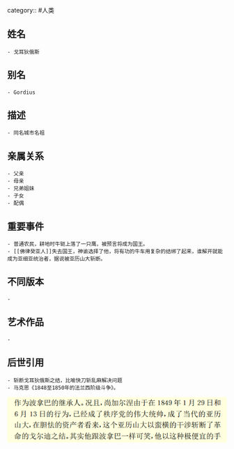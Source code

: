 category:: #人类
## 姓名
	- 戈耳狄俄斯
## 别名
	- Gordius
## 描述
	- 同名城市名祖
## 亲属关系
	- 父亲
	- 母亲
	- 兄弟姐妹
	- 子女
	- 配偶
## 重要事件
	- 普通农民，耕地时牛轭上落了一只鹰，被预言将成为国王。
	- [[佛律癸亚人]]失去国王，神谕选择了他，将有功的牛车用复杂的结绑了起来，谁解开就能成为亚细亚统治者，据说被亚历山大斩断。
## 不同版本
	-
## 艺术作品
	-
## 后世引用
	- 斩断戈耳狄俄斯之结，比喻快刀斩乱麻解决问题
	- 马克思《1848至1850年的法兰西阶级斗争》。
 ![](../assets/马克思-《1848至1850年的法兰西阶级斗争》P129.png)
